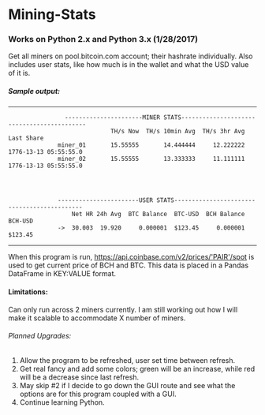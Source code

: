 # Mining-Stats

### Works on Python 2.x and Python 3.x (1/28/2017)

Get all miners on pool.bitcoin.com account; their hashrate individually. Also includes user stats, like how much is in the wallet and what the USD value of it is.

##### Sample output:
---
                    ----------------------MINER STATS-------------------------------------------
                                 TH/s Now  TH/s 10min Avg  TH/s 3hr Avg             Last Share
                  miner_01       15.55555       14.444444     12.222222  1776-13-13 05:55:55.0
                  miner_02       15.55555       13.333333     11.111111  1776-13-13 05:55:55.0




                  -----------------------USER STATS--------------------------------------------
                      Net HR 24h Avg  BTC Balance  BTC-USD  BCH Balance  BCH-USD
                  ->  30.003  19.920     0.000001  $123.45     0.000001  $123.45

---
When this program is run, https://api.coinbase.com/v2/prices/'PAIR'/spot is used to get current price of BCH and BTC. 
This data is placed in a Pandas DataFrame in KEY:VALUE format.



#### Limitations:

Can only run across 2 miners currently. I am still working out how I will make it scalable to accommodate X number of miners. 



###### Planned Upgrades:

1. Allow the program to be refreshed, user set time between refresh.
2. Get real fancy and add some colors; green will be an increase, while red will be a decrease since last refresh.
3. May skip #2 if I decide to go down the GUI route and see what the options are for this program coupled with a GUI.
4. Continue learning Python.
